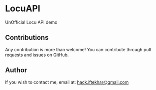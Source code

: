 LocuAPI
=======

UnOfficial Locu API demo



Contributions
---
Any contribution is more than welcome! You can contribute through pull requests and issues on GitHub.

Author
---
If you wish to contact me, email at: hack.iftekhar@gmail.com

